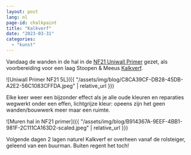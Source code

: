 ```yaml
---
layout: post
lang: nl
page-id: chalkpaint
title: "Kalkverf"
date: "2023-03-31"
categories:
  - "kunst"
---
```


Vandaag de wanden in de hal in de [NF21 Uniwall Primer](https://serefni.is/vara/primer-nf21-kalkgrunnur/) gezet, als voorbereiding
voor een laag Stoopen & Meeus [Kalkverf](http://www.stoopen-meeus.com/minerale-afwerkingen/kalk/).

![Uniwall Primer NF21 5L]({{ "/assets/img/blog/C8CA39CF-DB28-45DB-A2E2-56C1083CFFDA.jpeg" | relative_url }})

Elke keer weer een bijzonder effect als je alle oude kleuren en reparaties wegwerkt
onder een effen, lichtgrijze kleur: opeens zijn het geen wanden/bouwwerk meer maar
een ruimte.

![Muren hal in NF21 primer]({{ "/assets/img/blog/B914367A-9EEF-4BB1-981F-2C111CA163D2-scaled.jpeg" | relative_url }})

Volgende dagen 2 lagen naturel Kalkverf er overheen vanaf de rolsteiger, geleend van een
buurman. Buiten regent het toch!
